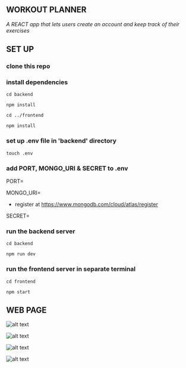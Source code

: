 ## WORKOUT PLANNER

*A REACT app that lets users create an account and keep track of their exercises*

## SET UP

### clone this repo

### install dependencies

````cd backend````

````npm install````

````cd ../frontend````

````npm install````

### set up .env file in 'backend' directory

````touch .env ````

### add PORT, MONGO_URI & SECRET to .env 

PORT=<add port number>

MONGO_URI=<add mongo URI number>
  
- register at https://www.mongodb.com/cloud/atlas/register

SECRET=<add secret>

### run the backend server

````cd backend````

````npm run dev````

### run the frontend server in separate terminal

````cd frontend````

````npm start````

## WEB PAGE

![alt text](https://github.com/HOOLAHAN/workout_planner_app/blob/main/images/SignUp.png)

![alt text](https://github.com/HOOLAHAN/workout_planner_app/blob/main/images/Login.png)

![alt text](https://github.com/HOOLAHAN/workout_planner_app/blob/main/images/AddWorkout.png)

![alt text](https://github.com/HOOLAHAN/workout_planner_app/blob/main/images/Workouts.png)
